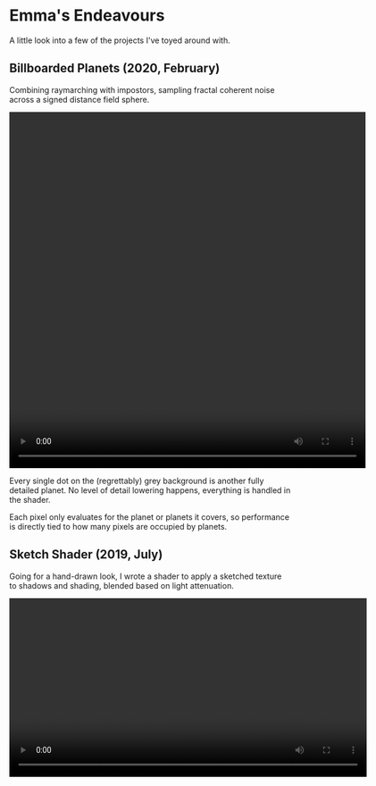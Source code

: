 # Emma's Endeavours

A little look into a few of the projects I've toyed around with.

## Billboarded Planets (2020, February)

Combining raymarching with impostors, sampling fractal coherent noise across a signed distance field sphere.

<video width="638" height="638" controls>
  <source type="video/webm" src="/files/billboarded-planets.webm">
</video>

Every single dot on the (regrettably) grey background is another fully detailed planet. No level of detail lowering happens, everything is handled in the shader.

Each pixel only evaluates for the planet or planets it covers, so performance is directly tied to how many pixels are occupied by planets.



## Sketch Shader (2019, July)

Going for a hand-drawn look, I wrote a shader to apply a sketched texture to shadows and shading, blended based on light attenuation.

<video width="640" controls>
	<source type="video/webm" src="/files/sketch-shader.webm">
</video>